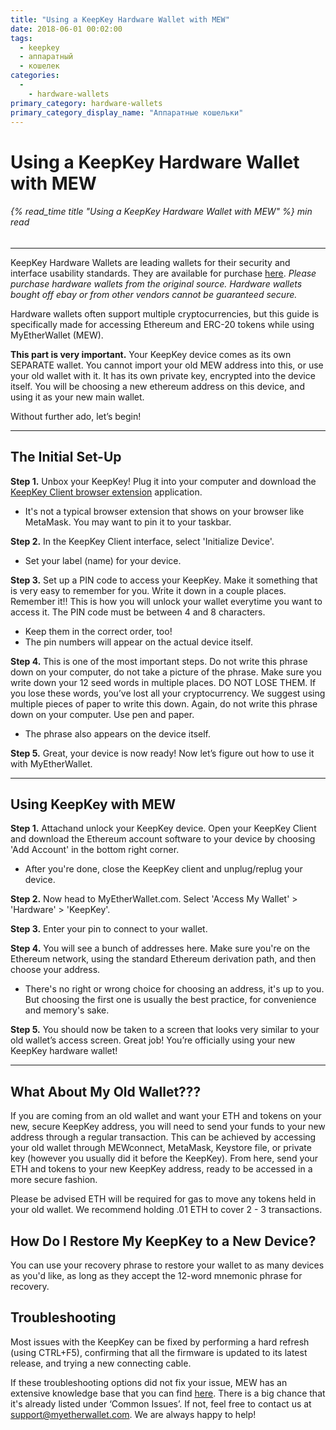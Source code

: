 ```yaml
---
title: "Using a KeepKey Hardware Wallet with MEW"
date: 2018-06-01 00:02:00
tags:
  - keepkey
  - аппаратный
  - кошелек
categories:
  - 
    - hardware-wallets
primary_category: hardware-wallets
primary_category_display_name: "Аппаратные кошельки"
---
```


# **Using a KeepKey Hardware Wallet with MEW**

###### {% read_time title "Using a KeepKey Hardware Wallet with MEW" %} min read

* * *

KeepKey Hardware Wallets are leading wallets for their security and interface usability standards. They are available for purchase [here](https://keepkey.myshopify.com/collections/frontpage/products/keepkey-the-simple-bitcoin-hardware-wallet/?source=hasoffers). *Please purchase hardware wallets from the original source. Hardware wallets bought off ebay or from other vendors cannot be guaranteed secure.*

Hardware wallets often support multiple cryptocurrencies, but this guide is specifically made for accessing Ethereum and ERC-20 tokens while using MyEtherWallet (MEW).

**This part is very important.** Your KeepKey device comes as its own SEPARATE wallet. You cannot import your old MEW address into this, or use your old wallet with it. It has its own private key, encrypted into the device itself. You will be choosing a new ethereum address on this device, and using it as your new main wallet.

Without further ado, let’s begin!

* * *

## **The Initial Set-Up**

**Step 1.** Unbox your KeepKey! Plug it into your computer and download the [KeepKey Client browser extension](https://chrome.google.com/webstore/detail/keepkey-client/idgiipeogajjpkgheijapngmlbohdhjg?hl=en-US) application.

* It's not a typical browser extension that shows on your browser like MetaMask. You may want to pin it to your taskbar.

**Step 2.** In the KeepKey Client interface, select 'Initialize Device'.

* Set your label (name) for your device.

**Step 3.** Set up a PIN code to access your KeepKey. Make it something that is very easy to remember for you. Write it down in a couple places. Remember it!! This is how you will unlock your wallet everytime you want to access it. The PIN code must be between 4 and 8 characters.

* Keep them in the correct order, too!
* The pin numbers will appear on the actual device itself.

**Step 4.** This is one of the most important steps. Do not write this phrase down on your computer, do not take a picture of the phrase. Make sure you write down your 12 seed words in multiple places. DO NOT LOSE THEM. If you lose these words, you’ve lost all your cryptocurrency. We suggest using multiple pieces of paper to write this down. Again, do not write this phrase down on your computer. Use pen and paper.

* The phrase also appears on the device itself.

**Step 5.** Great, your device is now ready! Now let’s figure out how to use it with MyEtherWallet.

* * *

## **Using KeepKey with MEW**

**Step 1.** Attachand unlock your KeepKey device. Open your KeepKey Client and download the Ethereum account software to your device by choosing 'Add Account' in the bottom right corner.

* After you're done, close the KeepKey client and unplug/replug your device.

**Step 2.** Now head to MyEtherWallet.com. Select 'Access My Wallet' > 'Hardware' > 'KeepKey'.

**Step 3.** Enter your pin to connect to your wallet.

**Step 4.** You will see a bunch of addresses here. Make sure you're on the Ethereum network, using the standard Ethereum derivation path, and then choose your address.

* There's no right or wrong choice for choosing an address, it's up to you. But choosing the first one is usually the best practice, for convenience and memory's sake.

**Step 5.** You should now be taken to a screen that looks very similar to your old wallet’s access screen. Great job! You’re officially using your new KeepKey hardware wallet!

* * *

## **What About My Old Wallet???**

If you are coming from an old wallet and want your ETH and tokens on your new, secure KeepKey address, you will need to send your funds to your new address through a regular transaction. This can be achieved by accessing your old wallet through MEWconnect, MetaMask, Keystore file, or private key (however you usually did it before the KeepKey). From here, send your ETH and tokens to your new KeepKey address, ready to be accessed in a more secure fashion.

Please be advised ETH will be required for gas to move any tokens held in your old wallet. We recommend holding .01 ETH to cover 2 - 3 transactions.

## **How Do I Restore My KeepKey to a New Device?**

You can use your recovery phrase to restore your wallet to as many devices as you'd like, as long as they accept the 12-word mnemonic phrase for recovery.

## **Troubleshooting**

Most issues with the KeepKey can be fixed by performing a hard refresh (using CTRL+F5), confirming that all the firmware is updated to its latest release, and trying a new connecting cable.

If these troubleshooting options did not fix your issue, MEW has an extensive knowledge base that you can find [here](https://kb.myetherwallet.com). There is a big chance that it's already listed under ‘Common Issues’. If not, feel free to contact us at support@myetherwallet.com. We are always happy to help!
